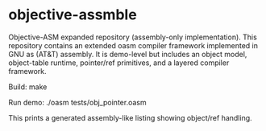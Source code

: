 # objective-assmble

Objective-ASM expanded repository (assembly-only implementation).
This repository contains an extended oasm compiler framework implemented
in GNU as (AT&T) assembly. It is demo-level but includes an object model,
object-table runtime, pointer/ref primitives, and a layered compiler framework.

Build:
    make

Run demo:
    ./oasm tests/obj_pointer.oasm

This prints a generated assembly-like listing showing object/ref handling.
